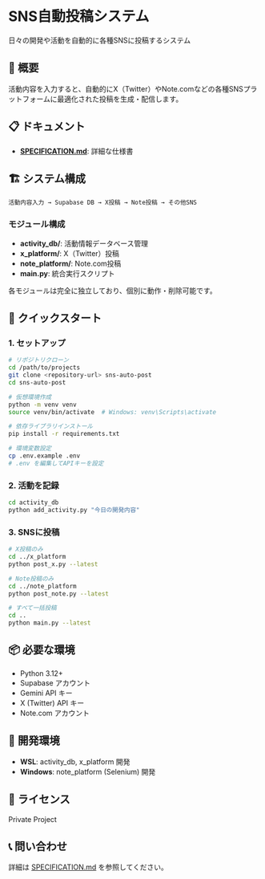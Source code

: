 # SNS自動投稿システム

日々の開発や活動を自動的に各種SNSに投稿するシステム

## 🎯 概要

活動内容を入力すると、自動的にX（Twitter）やNote.comなどの各種SNSプラットフォームに最適化された投稿を生成・配信します。

## 📋 ドキュメント

- **[SPECIFICATION.md](./SPECIFICATION.md)**: 詳細な仕様書

## 🏗️ システム構成

```
活動内容入力 → Supabase DB → X投稿 → Note投稿 → その他SNS
```

### モジュール構成

- **activity_db/**: 活動情報データベース管理
- **x_platform/**: X（Twitter）投稿
- **note_platform/**: Note.com投稿
- **main.py**: 統合実行スクリプト

各モジュールは完全に独立しており、個別に動作・削除可能です。

## 🚀 クイックスタート

### 1. セットアップ

```bash
# リポジトリクローン
cd /path/to/projects
git clone <repository-url> sns-auto-post
cd sns-auto-post

# 仮想環境作成
python -m venv venv
source venv/bin/activate  # Windows: venv\Scripts\activate

# 依存ライブラリインストール
pip install -r requirements.txt

# 環境変数設定
cp .env.example .env
# .env を編集してAPIキーを設定
```

### 2. 活動を記録

```bash
cd activity_db
python add_activity.py "今日の開発内容"
```

### 3. SNSに投稿

```bash
# X投稿のみ
cd ../x_platform
python post_x.py --latest

# Note投稿のみ
cd ../note_platform
python post_note.py --latest

# すべて一括投稿
cd ..
python main.py --latest
```

## 📦 必要な環境

- Python 3.12+
- Supabase アカウント
- Gemini API キー
- X (Twitter) API キー
- Note.com アカウント

## 🔧 開発環境

- **WSL**: activity_db, x_platform 開発
- **Windows**: note_platform (Selenium) 開発

## 📄 ライセンス

Private Project

## 📞 問い合わせ

詳細は [SPECIFICATION.md](./SPECIFICATION.md) を参照してください。
